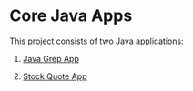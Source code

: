 # Core Java Apps
This project consists of two Java applications:

1. [Java Grep App](./grep)

2. [Stock Quote App](./jdbc)
